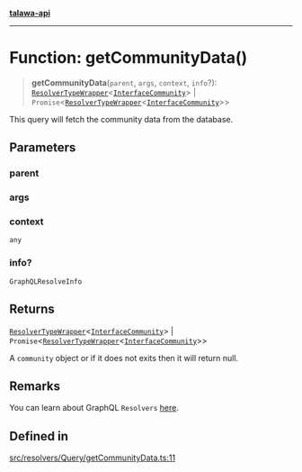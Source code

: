 [**talawa-api**](../../../../README.md)

***

# Function: getCommunityData()

> **getCommunityData**(`parent`, `args`, `context`, `info`?): [`ResolverTypeWrapper`](../../../../types/generatedGraphQLTypes/type-aliases/ResolverTypeWrapper.md)\<[`InterfaceCommunity`](../../../../models/Community/interfaces/InterfaceCommunity.md)\> \| `Promise`\<[`ResolverTypeWrapper`](../../../../types/generatedGraphQLTypes/type-aliases/ResolverTypeWrapper.md)\<[`InterfaceCommunity`](../../../../models/Community/interfaces/InterfaceCommunity.md)\>\>

This query will fetch the community data from the database.

## Parameters

### parent

### args

### context

`any`

### info?

`GraphQLResolveInfo`

## Returns

[`ResolverTypeWrapper`](../../../../types/generatedGraphQLTypes/type-aliases/ResolverTypeWrapper.md)\<[`InterfaceCommunity`](../../../../models/Community/interfaces/InterfaceCommunity.md)\> \| `Promise`\<[`ResolverTypeWrapper`](../../../../types/generatedGraphQLTypes/type-aliases/ResolverTypeWrapper.md)\<[`InterfaceCommunity`](../../../../models/Community/interfaces/InterfaceCommunity.md)\>\>

A `community` object or if it does not exits then it will return null.

## Remarks

You can learn about GraphQL `Resolvers`
[here](https://www.apollographql.com/docs/apollo-server/data/resolvers/).

## Defined in

[src/resolvers/Query/getCommunityData.ts:11](https://github.com/Suyash878/talawa-api/blob/b5a9d8b4a1ea678a3d6f5b710b3721f91a3052fc/src/resolvers/Query/getCommunityData.ts#L11)
